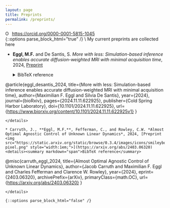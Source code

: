 ```yaml
---
layout: page
title: Preprints
permalink: /preprints/
---
```

<!-- Print orcid id -->
<div itemscope itemtype="https://schema.org/Person"><a itemprop="sameAs" content="https://orcid.org/0000-0001-5815-1045" href="https://orcid.org/0000-0001-5815-1045" target="orcid.widget" rel="me noopener noreferrer" style="vertical-align:top;"><img src="https://orcid.org/sites/default/files/images/orcid_16x16.png" style="width:1em;margin-right:.5em;" alt="ORCID iD icon">https://orcid.org/0000-0001-5815-1045</a></div>
<!-- Collapsible code from https://www.endtoend.ai/tutorial/collapsible-code-blocks/ -->
{::options parse_block_html="true" /}
\
My current preprints are collected here

* **Eggl, M.F.** and De Santis, S. *More with less: Simulation-based inference enables accurate diffusion-weighted MRI with minimal acquisition time*, 2024, [Preprint](https://www.biorxiv.org/content/10.1101/2024.11.11.622925v1)
   <details><summary markdown="span">BibTeX reference</summary>
 
   ```
@article{eggl_desantis_2024,
title={More with less: Simulation-based inference enables accurate diffusion-weighted MRI with minimal acquisition time},
author={Maximilian F. Eggl and Silvia De Santis},
year={2024},
journal={bioRxiv},
pages={2024.11.11.622925},
publisher={Cold Spring Harbor Laboratory},
doi={10.1101/2024.11.11.622925},
url={https://www.biorxiv.org/content/10.1101/2024.11.11.622925v1}
}
   ```
   </details>

* Carruth, J., **Eggl, M.F.**, Fefferman, C., and Rowley, C.W. *Almost Optimal Agnostic Control of Unknown Linear Dynamics*, 2024, [Preprint <img src="https://static.arxiv.org/static/browse/0.3.4/images/icons/smileybones-pixel.png" style="width:1em;">](https://arxiv.org/abs/2403.06320)
   <details><summary markdown="span">BibTeX reference</summary>
   ```
@misc{carruth_eggl_2024,
title={Almost Optimal Agnostic Control of Unknown Linear Dynamics},
author={Jacob Carruth and Maximilian F. Eggl and Charles Fefferman and Clarence W. Rowley},
year={2024},
eprint={2403.06320},
archivePrefix={arXiv},
primaryClass={math.OC},
url={https://arxiv.org/abs/2403.06320}
}
   ```
   </details>

{::options parse_block_html="false" /}
